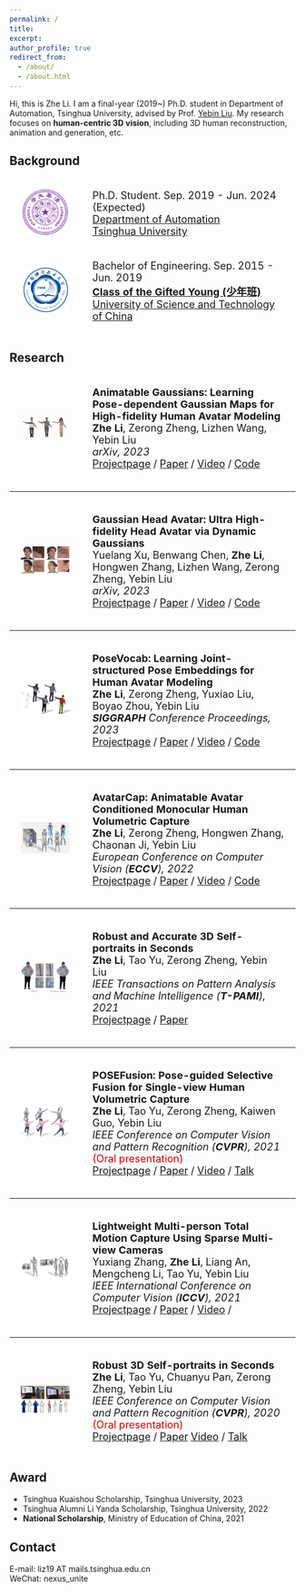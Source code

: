 ```yaml
---
permalink: /
title: 
excerpt: 
author_profile: true
redirect_from: 
  - /about/
  - /about.html
---
```


Hi, this is Zhe Li. I am a final-year (2019~) Ph.D. student in Department of Automation, Tsinghua University, advised by Prof. [Yebin Liu](http://www.liuyebin.com/).
My research focuses on **human-centric 3D vision**, including 3D human reconstruction, animation and generation, etc.


## Background

<div>
<table style="width:100%;border:none;border-spacing:0px;border-collapse:separate;margin-right:auto;margin-left:auto;font-size: large">
<tr>
<td style="padding:20px;width:25%;vertical-align:middle;border:none" align="center">
<img width="80" src="../images/tsinghua.png"/> 
</td>
<td style="padding:20px;width:75%;vertical-align:middle;border: none" align="left">
Ph.D. Student. Sep. 2019 - Jun. 2024 (Expected)<br>
<a href="http://www.au.tsinghua.edu.cn/">Department of Automation</a><br>
<a href="https://www.tsinghua.edu.cn/en/index.html">Tsinghua University</a><br>
</td>
</tr>

<tr>
<td style="padding:20px;width:25%;vertical-align:middle;border:none" align="center">
<img width="80" src="../images/ustc.png"/> 
</td>
<td style="padding:20px;width:75%;vertical-align:middle;border: none" align="left">
Bachelor of Engineering. Sep. 2015 - Jun. 2019<br>
<a href="https://sgy.ustc.edu.cn/"><b>Class of the Gifted Young (少年班)</b></a><br>
<a href="http://en.ustc.edu.cn/">University of Science and Technology of China</a><br>
</td>
</tr>
</table>    
</div>


## Research

<div>
<table style="width:100%;border:none;border-spacing:0px;border-collapse:separate;margin-right:auto;margin-left:auto;font-size: large">
<tr>
<td style="padding:20px;width:25%;vertical-align:middle;border:none" align="center">
<img width="240" src="../images/ani_gaussians.gif"/>
</td>
<td style="padding:20px;width:75%;vertical-align:middle;border: none" align="left">
<b>Animatable Gaussians: Learning Pose-dependent Gaussian Maps for High-fidelity Human Avatar Modeling</b><br>
<b>Zhe Li</b>, Zerong Zheng, Lizhen Wang, Yebin Liu<br>
<i>arXiv, 2023</i><br>
<a href="https://animatable-gaussians.github.io/"><i class="fas fa-fw fa-globe"></i>Projectpage</a> /
<a href="https://arxiv.org/pdf/2311.16096.pdf"><i class="fas fa-fw fa-file-pdf"></i>Paper</a> /
<a href="https://www.youtube.com/watch?v=kOmZxD0HxZI"><i class="fas fa-fw fa-video"></i>Video</a> /
<a href="https://github.com/lizhe00/AnimatableGaussians"><i class="fab fa-fw fa-github fa-github"></i>Code</a>
</td>
</tr>
</table>
</div>

---

<div>
<table style="width:100%;border:none;border-spacing:0px;border-collapse:separate;margin-right:auto;margin-left:auto;font-size: large">
<tr>
<td style="padding:20px;width:25%;vertical-align:middle;border:none" align="center">
<img width="240" src="../images/gaussianhead.jpg"/>
</td>
<td style="padding:20px;width:75%;vertical-align:middle;border: none" align="left">
<b>Gaussian Head Avatar: Ultra High-fidelity Head Avatar via Dynamic Gaussians</b><br>
Yuelang Xu, Benwang Chen, <b>Zhe Li</b>, Hongwen Zhang, Lizhen Wang, Zerong Zheng, Yebin Liu<br>
<i>arXiv, 2023</i><br>
<a href="https://yuelangx.github.io/gaussianheadavatar/"><i class="fas fa-fw fa-globe"></i>Projectpage</a> /
<a href="https://arxiv.org/abs/2312.03029.pdf"><i class="fas fa-fw fa-file-pdf"></i>Paper</a> /
<a href="https://www.youtube.com/watch?v=kvrrI3EoM5g"><i class="fas fa-fw fa-video"></i>Video</a> /
<a href="https://github.com/YuelangX/Gaussian-Head-Avatar"><i class="fab fa-fw fa-github fa-github"></i>Code</a>
</td>
</tr>
</table>
</div>

---

<div>
<table style="width:100%;border:none;border-spacing:0px;border-collapse:separate;margin-right:auto;margin-left:auto;font-size: large">
<tr>
<td style="padding:20px;width:25%;vertical-align:middle;border:none" align="center">
<img width="240" src="../images/sig23_posevocab.jpg"/>
</td>
<td style="padding:20px;width:75%;vertical-align:middle;border: none" align="left">
<b>PoseVocab: Learning Joint-structured Pose Embeddings for Human Avatar Modeling</b><br>
<b>Zhe Li</b>, Zerong Zheng, Yuxiao Liu, Boyao Zhou, Yebin Liu<br>
<i><b>SIGGRAPH</b> Conference Proceedings, 2023</i><br>
<a href="https://lizhe00.github.io/projects/posevocab/"><i class="fas fa-fw fa-globe"></i>Projectpage</a> /
<a href="https://arxiv.org/pdf/2304.13006.pdf"><i class="fas fa-fw fa-file-pdf"></i>Paper</a> /
<a href="https://youtu.be/L-kg74A6yNc"><i class="fas fa-fw fa-video"></i>Video</a> /
<a href="https://github.com/lizhe00/PoseVocab"><i class="fab fa-fw fa-github fa-github"></i>Code</a>
</td>
</tr>
</table>
</div>

---

<div>
<table style="width:100%;border:none;border-spacing:0px;border-collapse:separate;margin-right:auto;margin-left:auto;font-size: large">
<tr>
<td style="padding:20px;width:25%;vertical-align:middle;border:none" align="center">
<img width="240" src="../images/eccv22_avatarcap.jpg"/>
</td>
<td style="padding:20px;width:75%;vertical-align:middle;border: none" align="left">
<b>AvatarCap: Animatable Avatar Conditioned Monocular Human Volumetric Capture</b><br>
<b>Zhe Li</b>, Zerong Zheng, Hongwen Zhang, Chaonan Ji, Yebin Liu<br>
<i>European Conference on Computer Vision (<b>ECCV</b>), 2022</i><br>
<a href="http://www.liuyebin.com/avatarcap/avatarcap.html"><i class="fas fa-fw fa-globe"></i>Projectpage</a> /
<a href="https://arxiv.org/pdf/2207.02031.pdf"><i class="fas fa-fw fa-file-pdf"></i>Paper</a> /
<a href="http://www.liuyebin.com/avatarcap/assets/supp_video.mp4"><i class="fas fa-fw fa-video"></i>Video</a> /
<a href="https://github.com/lizhe00/AvatarCap"><i class="fab fa-fw fa-github fa-github"></i>Code</a>
</td>
</tr>
</table>
</div>

---

<div>
<table style="width:100%;border:none;border-spacing:0px;border-collapse:separate;margin-right:auto;margin-left:auto;font-size: large">
<tr>
<td style="padding:20px;width:25%;vertical-align:middle;border:none" align="center">
<img width="240" src="../images/tpami21_portrait.jpg"/>
</td>
<td style="padding:20px;width:75%;vertical-align:middle;border: none" align="left">
<b>Robust and Accurate 3D Self-portraits in Seconds</b><br>
<b>Zhe Li</b>, Tao Yu, Zerong Zheng, Yebin Liu<br>
<i>IEEE Transactions on Pattern Analysis and Machine Intelligence (<b>T-PAMI</b>), 2021</i><br>
<a href="http://www.liuyebin.com/portrait/portrait.html"><i class="fas fa-fw fa-globe"></i>Projectpage</a> /
<a href="https://ieeexplore.ieee.org/document/9540284/"><i class="fas fa-fw fa-file-pdf"></i>Paper</a>
</td>
</tr>
</table>
</div>

---

<div>
<table style="width:100%;border:none;border-spacing:0px;border-collapse:separate;margin-right:auto;margin-left:auto;font-size: large">
<tr>
<td style="padding:20px;width:25%;vertical-align:middle;border:none" align="center">
<img width="240" src="../images/cvpr21_posefusion.jpg"/>
</td>
<td style="padding:20px;width:75%;vertical-align:middle;border: none" align="left">
<b>POSEFusion: Pose-guided Selective Fusion for Single-view Human Volumetric Capture</b><br>
<b>Zhe Li</b>, Tao Yu, Zerong Zheng, Kaiwen Guo, Yebin Liu<br>
<i>IEEE Conference on Computer Vision and Pattern Recognition (<b>CVPR</b>), 2021</i>  <font color="#dd0000">(Oral presentation)</font><br>
<a href="http://www.liuyebin.com/posefusion/posefusion.html"><i class="fas fa-fw fa-globe"></i>Projectpage</a> /
<a href="https://arxiv.org/pdf/2103.15331.pdf"><i class="fas fa-fw fa-file-pdf"></i>Paper</a> /
<a href="http://www.liuyebin.com/posefusion/assets/supp_video.mp4"><i class="fas fa-fw fa-video"></i>Video</a> /
<a href="https://youtu.be/34jrPLkiPrw"><i class="fas fa-fw fa-video"></i>Talk</a><br>
</td>
</tr>
</table>
</div>

---

<div>
<table style="width:100%;border:none;border-spacing:0px;border-collapse:separate;margin-right:auto;margin-left:auto;font-size: large">
<tr>
<td style="padding:20px;width:25%;vertical-align:middle;border:none" align="center">
<img width="240" src="../images/iccv21_lwtotalcap.jpg"/>
</td>
<td style="padding:20px;width:75%;vertical-align:middle;border: none" align="left">
<b>Lightweight Multi-person Total Motion Capture Using Sparse Multi-view Cameras</b><br>
Yuxiang Zhang, <b>Zhe Li</b>, Liang An, Mengcheng Li, Tao Yu, Yebin Liu<br>
<i>IEEE International Conference on Computer Vision (<b>ICCV</b>), 2021</i><br>
<a href="http://www.liuyebin.com/lwtotalcap/lwtotalcap.html"><i class="fas fa-fw fa-globe"></i>Projectpage</a> /
<a href="https://arxiv.org/pdf/2108.10378.pdf"><i class="fas fa-fw fa-file-pdf"></i>Paper</a> /
<a href="http://www.liuyebin.com/lwtotalcap/assets/video.mp4"><i class="fas fa-fw fa-video"></i>Video</a> /
</td>
</tr>
</table>
</div>

---

<div>
<table style="width:100%;border:none;border-spacing:0px;border-collapse:separate;margin-right:auto;margin-left:auto;font-size: large">
<tr>
<td style="padding:20px;width:25%;vertical-align:middle;border:none" align="center">
<img width="240" src="../images/cvpr20_portrait.jpg"/>
</td>
<td style="padding:20px;width:75%;vertical-align:middle;border: none" align="left">
<b>Robust 3D Self-portraits in Seconds</b><br>
<b>Zhe Li</b>, Tao Yu, Chuanyu Pan, Zerong Zheng, Yebin Liu<br>
<i>IEEE Conference on Computer Vision and Pattern Recognition (<b>CVPR</b>), 2020</i>  <font color="#dd0000">(Oral presentation)</font><br>
<a href="http://www.liuyebin.com/portrait/portrait.html"><i class="fas fa-fw fa-globe"></i>Projectpage</a> /
<a href="http://openaccess.thecvf.com/content_CVPR_2020/papers/Li_Robust_3D_Self-Portraits_in_Seconds_CVPR_2020_paper.pdf"><i class="fas fa-fw fa-file-pdf"></i>Paper</a>
<a href="http://www.liuyebin.com/portrait/assets/portrait.mp4"><i class="fas fa-fw fa-video"></i>Video</a> /
<a href="https://youtu.be/nx-pzk12hLY"><i class="fas fa-fw fa-video"></i>Talk</a><br>
</td>
</tr>
</table>
</div>

## Award
+ Tsinghua Kuaishou Scholarship, Tsinghua University, 2023
+ Tsinghua Alumni Li Yanda Scholarship, Tsinghua University, 2022
+ <b>National Scholarship</b>, Ministry of Education of China, 2021

## Contact
E-mail: liz19 AT mails.tsinghua.edu.cn<br>
WeChat: nexus_unite
